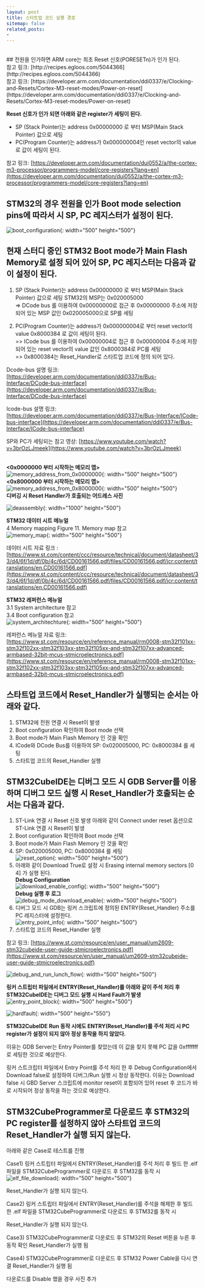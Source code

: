```yaml
---
layout: post
title: 스타트업 코드 실행 경로
sitemap: false
related_posts:
-
---
```

<br />
## 전원을 인가하면 ARM core는 최초 Reset 신호(PORESETn)가 인가 된다.
<br /> 참고 링크: [http://recipes.egloos.com/5044366](http://recipes.egloos.com/5044366)
<br /> 참고 링크: [https://developer.arm.com/documentation/ddi0337/e/Clocking-and-Resets/Cortex-M3-reset-modes/Power-on-reset](https://developer.arm.com/documentation/ddi0337/e/Clocking-and-Resets/Cortex-M3-reset-modes/Power-on-reset)

**Reset 신호가 인가 되면 아래와 같은 register가 세팅이 된다.**
- SP (Stack Pointer)는 address 0x00000000 로 부터 MSP(Main Stack Pointer) 값으로 세팅
- PC(Program Counter)는 address가 0x000000004인 reset vector의 value로 값이 세팅이 된다.

참고 링크: [https://developer.arm.com/documentation/dui0552/a/the-cortex-m3-processor/programmers-model/core-registers?lang=en](https://developer.arm.com/documentation/dui0552/a/the-cortex-m3-processor/programmers-model/core-registers?lang=en)


## STM32의 경우 전원을 인가 Boot mode selection pins에 따라서 시 SP, PC 레지스터가 설정이 된다.
![boot_configuration](/assets/img/blog/boot_configuration.png){: width="500" height="500"}

## 현재 스터디 중인 STM32 Boot mode가 Main Flash Memory로 설정 되어 있어 SP, PC 레지스터는 다음과 같이 설정이 된다.
1. SP (Stack Pointer)는 address 0x00000000 로 부터 MSP(Main Stack Pointer) 값으로 세팅 STM32의 MSP는 0x020005000
<br /> => DCode bus 를 이용하여 0x00000000로 접근 후 0x00000000 주소에 저장되어 있는 MSP 값인 0x020005000으로 SP를 세팅

2. PC(Program Counter)는 address가 0x000000004로 부터 reset vector의 value 0x8000384 로 값이 세팅이 된다.
<br /> => ICode bus 를 이용하여 0x00000004로 접근 후 0x00000004 주소에 저장되어 있는 reset vector의 value 값인 0x8000384로 PC를 세팅
<br /> => 0x8000384는 Reset_Handler로 스타트업 코드에 정의 되어 있다.

Dcode-bus 설명 링크: [https://developer.arm.com/documentation/ddi0337/e/Bus-Interface/DCode-bus-interface](https://developer.arm.com/documentation/ddi0337/e/Bus-Interface/DCode-bus-interface)

Icode-bus 설명 링크: [https://developer.arm.com/documentation/ddi0337/e/Bus-Interface/ICode-bus-interface](https://developer.arm.com/documentation/ddi0337/e/Bus-Interface/ICode-bus-interface)

SP와 PC가 세팅되는 참고 영상: [https://www.youtube.com/watch?v=3brOzLJmeek](https://www.youtube.com/watch?v=3brOzLJmeek)

<br /> **<0x0000000 부터 시작하는 메모리 맵>**
<br />![memory_address_from_0x0000000](/assets/img/blog/memory_address_from_0x0000000.png){: width="500" height="500"}
<br /> **<0x8000000 부터 시작하는 메모리 맵>**
<br />![memory_address_from_0x8000000](/assets/img/blog/memory_address_from_0x8000000.png){: width="500" height="500"}
<br /> **디버깅 시 Reset Handler가 호출되는 어드레스 사진**

![deassembly](/assets/img/blog/deassembly.png){: width="1000" height="500"}

**STM32 데이터 시트 메뉴얼**
<br /> 4 Memory mapping Figure 11. Memory map 참고
<br /> ![memory_map](/assets/img/blog/memory_map.png){: width="500" height="500"}

데이터 시트 자료 링크 : [https://www.st.com/content/ccc/resource/technical/document/datasheet/33/d4/6f/1d/df/0b/4c/6d/CD00161566.pdf/files/CD00161566.pdf/jcr:content/translations/en.CD00161566.pdf](https://www.st.com/content/ccc/resource/technical/document/datasheet/33/d4/6f/1d/df/0b/4c/6d/CD00161566.pdf/files/CD00161566.pdf/jcr:content/translations/en.CD00161566.pdf)

**STM32 레퍼런스 메뉴얼**
<br /> 3.1 System architecture 참고
<br /> 3.4 Boot configuration 참고
<br /> ![system_architechture](/assets/img/blog/system_architechture.png){: width="500" height="500"}

레퍼런스 메뉴얼 자료 링크: [https://www.st.com/resource/en/reference_manual/rm0008-stm32f101xx-stm32f102xx-stm32f103xx-stm32f105xx-and-stm32f107xx-advanced-armbased-32bit-mcus-stmicroelectronics.pdf](https://www.st.com/resource/en/reference_manual/rm0008-stm32f101xx-stm32f102xx-stm32f103xx-stm32f105xx-and-stm32f107xx-advanced-armbased-32bit-mcus-stmicroelectronics.pdf)

## 스타트업 코드에서 Reset_Handler가 실행되는 순서는 아래와 같다.
1. STM32에 전원 연결 시 Reset이 발생
2. Boot configuration 확인하여 Boot mode 선택
3. Boot mode가 Main Flash Memory 인 것을 확인
4. ICode와 DCode Bus를 이용하여 SP: 0x020005000, PC: 0x8000384 를 세팅
5. 스타트업 코드의 Reset_Handler 실행

## STM32CubeIDE는 디버그 모드 시 GDB Server를 이용하며 디버그 모드 실행 시 Reset_Handler가 호출되는 순서는 다음과 같다.
1. ST-Link 연결 시 Reset 신호 발생 아래와 같이 Connect under reset 옵션으로 ST-Link 연결 시 Reset이 발생
2. Boot configuration 확인하여 Boot mode 선택
3. Boot mode가 Main Flash Memory 인 것을 확인
4. SP: 0x020005000, PC: 0x8000384 를 세팅
<br /> ![reset_option](/assets/img/blog/reset_option.png){: width="500" height="500"}
5. 아래와 같이 Download True로 설정 시 Erasing internal memory sectors [0 4] 가 실행 된다.
<br /> **Debug Configuration**
<br /> ![download_enable_config](/assets/img/blog/download_enable_config.png){: width="500" height="500"}
<br /> **Debug 실행 후 로그**
<br /> ![debug_mode_download_enable](/assets/img/blog/debug_mode_download_enable.png){: width="500" height="500"}
6. 디버그 모드 시 GDB는 링커 스크립트에 정의된 ENTRY(Reset_Handler) 주소를 PC 레지스터에 설정한다.
<br /> ![entry_point_info](/assets/img/blog/entry_point_info.png){: width="500" height="500"}
7. 스타트업 코드의 Reset_Handler 실행

참고 링크: [https://www.st.com/resource/en/user_manual/um2609-stm32cubeide-user-guide-stmicroelectronics.pdf](https://www.st.com/resource/en/user_manual/um2609-stm32cubeide-user-guide-stmicroelectronics.pdf)

![debug_and_run_lunch_flow](/assets/img/blog/debug_and_run_lunch_flow.png){: width="500" height="500"}

 **링커 스트립터 파일에서 ENTRY(Reset_Handler)를 아래와 같이 주석 처리 후 STM32CubeIDE는 디버그 모드 실행 시 Hard Fault가 발생**
 <br /> ![entry_point_block](/assets/img/blog/entry_point_block.png){: width="500" height="500"}

 ![hardfault](/assets/img/blog/hardfault.png){: width="500" height="550"}

**STM32CubeIDE Run 동작 시에도 ENTRY(Reset_Handler)를 주석 처리 시 PC register가 설정이 되지 않아 정상 동작을 하지 않았다.**

이유는 GDB Server는 Entry Pointer를 찾았는데 이 값을 찾지 못해 PC 값을 0xfffffff로 세팅한 것으로 예상한다.

링커 스트크립터 파일에서 Entry Point를 주석 처리 한 후 Debug Configuration에서 Download false로 설정하여 디버그/Run 실행 시 정상 동작한다.
이유는 Download false 시 GBD Server 스크립트에 monitor reset이 포함되어 있어 reset 후 코드가 바로 시작되어 정상 동작을 하는 것으로 예상한다.


## STM32CubeProgrammer로 다운로드 후 STM32의 PC register를 설정하지 않아 스타트업 코드의 Reset_Handler가 실행 되지 않는다.

아래와 같은 Case로 테스트를 진행

Case1) 
링커 스트립터 파일에서 ENTRY(Reset_Handler)를 주석 처리 후 빌드 한 .elf 파일을 STM32CubeProgrammer로 다운로드 후 STM32를 동작 시
<br /> ![elf_file_download](/assets/img/blog/elf_file_download.png){: width="500" height="500"}

Reset_Handler가 실행 되지 않는다.

Case2)
링커 스트립터 파일에서 ENTRY(Reset_Handler)를 주석을 해제한 후 빌드 한 .elf 파일을 STM32CubeProgrammer로 다운로드 후 STM32를 동작 시

Reset_Handler가 실행 되지 않는다.

Case3)
STM32CubeProgrammer로 다운로드 후 STM32의 Reset 버튼을 누른 후 동작 확인
Reset_Handler가 실행 됨

Case4)
STM32CubeProgrammer로 다운로드 후 STM32 Power Cable을 다시 연결
Reset_Handler가 실행 됨

다운로드를 Disable 했을 경우 사진 추가